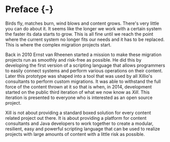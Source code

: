 # Preface {-}

Birds fly, matches burn, wind blows and content grows. There's very
little you can do about it. It seems like the longer we work with a
certain system the faster its data starts to grow. This is all fine
until we reach the point where the current system no longer fits our
needs and it has to be replaced. This is where the complex migration
projects start.

Back in 2010 Ernst van Rheenen started a mission to make these migration
projects run as smoothly and risk-free as possible. He did this by
developing the first version of a scripting language that allows programmers
to easily connect systems and perform various operations on their content.
Later this prototype was shaped into a tool that was used
by all Xillio's consultants to perform custom migrations. It was able to
withstand the full force of the content thrown at it so that is when, in
2014, development started on the public third iteration of what we now
know as *Xill*. This iteration is presented to everyone who is interested
as an open source project.

Xill is not about providing a standard boxed solution for every content
related project out there. It is about providing a platform for content
consultants and Java developers to work together to create a modular,
resilient, easy and powerful scripting language that can be used to
realize projects with large amounts of content with a little risk as
possible.
